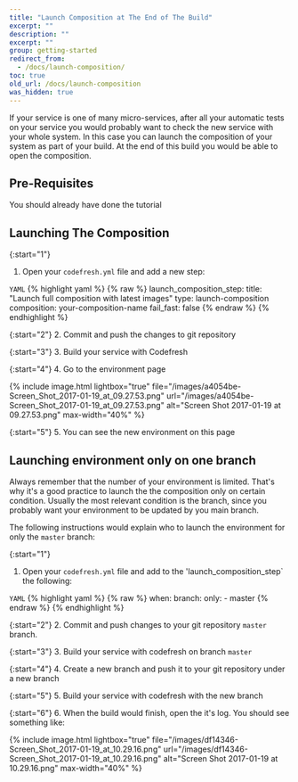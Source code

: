```yaml
---
title: "Launch Composition at The End of The Build"
excerpt: ""
description: ""
excerpt: ""
group: getting-started
redirect_from:
  - /docs/launch-composition/
toc: true
old_url: /docs/launch-composition
was_hidden: true
---
```

If your service is one of many micro-services, after all your automatic tests on your service you would probably want to check the new service with your whole system. In this case you can launch the composition of your system as part of your build. At the end of this build you would be able to open the composition.

## Pre-Requisites

You should already have done the tutorial

## Launching The Composition

{:start="1"}
1. Open your `codefresh.yml` file and add a new step:

  `YAML`
{% highlight yaml %}
{% raw %}
launch_composition_step:
    title: "Launch full composition with latest images"
    type: launch-composition
    composition: your-composition-name
    fail_fast: false
{% endraw %}
{% endhighlight %}

{:start="2"}
2. Commit and push the changes to git repository

{:start="3"}
3. Build your service with Codefresh

{:start="4"}
4. Go to the environment page

{% include image.html 
lightbox="true" 
file="/images/a4054be-Screen_Shot_2017-01-19_at_09.27.53.png" 
url="/images/a4054be-Screen_Shot_2017-01-19_at_09.27.53.png"
alt="Screen Shot 2017-01-19 at 09.27.53.png"
max-width="40%" 
%}

{:start="5"}
5. You can see the new environment on this page

## Launching environment only on one branch
Always remember that the number of your environment is limited. That's why it's a good practice to launch the the composition only on certain condition. Usually the most relevant condition is the branch, since you probably want your environment to be updated by you main branch.

The following instructions would explain who to launch the environment for only the `master` branch: 

{:start="1"}
1. Open your `codefresh.yml` file and add to the 'launch_composition_step` the following:

  `YAML`
{% highlight yaml %}
{% raw %}
when:
    branch:
      only:
        - master
{% endraw %}
{% endhighlight %}

{:start="2"}
2. Commit and push changes to your git repository `master` branch.

{:start="3"}
3. Build your service with codefresh on branch `master`

{:start="4"}
4. Create a new branch and push it to your git repository under a new branch

{:start="5"}
5. Build your service with codefresh with the new branch

{:start="6"}
6. When the build would finish, open the it's log. You should see something like:

{% include image.html 
lightbox="true" 
file="/images/df14346-Screen_Shot_2017-01-19_at_10.29.16.png" 
url="/images/df14346-Screen_Shot_2017-01-19_at_10.29.16.png"
alt="Screen Shot 2017-01-19 at 10.29.16.png"
max-width="40%" 
%}
 
